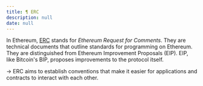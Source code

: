 ```yaml
---
title: ¶ ERC
description: null
date: null
---
```


In Ethereum, [ERC](https://academy.binance.com/vi/articles/an-introduction-to-erc-20-tokens) stands for _Ethereum Request for Comments_. They are technical documents that outline standards for programming on Ethereum. They are distinguished from Ethereum Improvement Proposals (EIP). EIP, like Bitcoin's BIP, proposes improvements to the protocol itself.

-> ERC aims to establish conventions that make it easier for applications and contracts to interact with each other.
